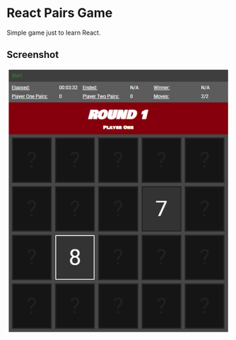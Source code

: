 # React Pairs Game

Simple game just to learn React.

## Screenshot
![React Pairs Game](./game.png "React Pairs Game")
